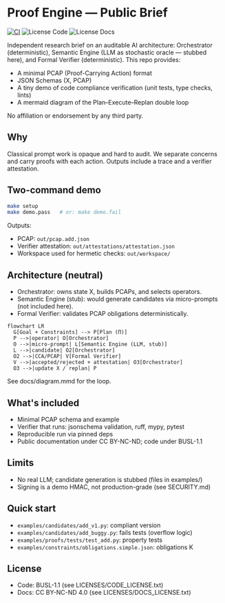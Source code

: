 # Proof Engine — Public Brief

[![CI](https://img.shields.io/github/actions/workflow/status/OWNER/REPO/ci.yml?branch=main)](https://github.com/OWNER/REPO/actions)
![License Code](https://img.shields.io/badge/license-BUSL--1.1-blue)
![License Docs](https://img.shields.io/badge/docs-CC%20BY--NC--ND%204.0-orange)

Independent research brief on an auditable AI architecture: Orchestrator (deterministic), Semantic Engine (LLM as stochastic oracle — stubbed here), and Formal Verifier (deterministic). This repo provides:
- A minimal PCAP (Proof-Carrying Action) format
- JSON Schemas (X, PCAP)
- A tiny demo of code compliance verification (unit tests, type checks, lints)
- A mermaid diagram of the Plan–Execute–Replan double loop

No affiliation or endorsement by any third party.

## Why
Classical prompt work is opaque and hard to audit. We separate concerns and carry proofs with each action. Outputs include a trace and a verifier attestation.

## Two-command demo
```bash
make setup
make demo.pass   # or: make demo.fail
```

Outputs:
- PCAP: `out/pcap.add.json`
- Verifier attestation: `out/attestations/attestation.json`
- Workspace used for hermetic checks: `out/workspace/`

## Architecture (neutral)
- Orchestrator: owns state X, builds PCAPs, and selects operators.
- Semantic Engine (stub): would generate candidates via micro-prompts (not included here).
- Formal Verifier: validates PCAP obligations deterministically.

```mermaid
flowchart LR
  G[Goal + Constraints] --> P[Plan (Π)]
  P -->|operator| O[Orchestrator]
  O -->|micro-prompt| L[Semantic Engine (LLM, stub)]
  L -->|candidate| O2[Orchestrator]
  O2 -->|CCA/PCAP| V[Formal Verifier]
  V -->|accepted/rejected + attestation| O3[Orchestrator]
  O3 -->|update X / replan| P
```

See docs/diagram.mmd for the loop.

## What's included
- Minimal PCAP schema and example
- Verifier that runs: jsonschema validation, ruff, mypy, pytest
- Reproducible run via pinned deps
- Public documentation under CC BY-NC-ND; code under BUSL-1.1

## Limits
- No real LLM; candidate generation is stubbed (files in examples/)
- Signing is a demo HMAC, not production-grade (see SECURITY.md)

## Quick start
- `examples/candidates/add_v1.py`: compliant version
- `examples/candidates/add_buggy.py`: fails tests (overflow logic)
- `examples/proofs/tests/test_add.py`: property tests
- `examples/constraints/obligations.simple.json`: obligations K

## License
- Code: BUSL-1.1 (see LICENSES/CODE_LICENSE.txt)
- Docs: CC BY-NC-ND 4.0 (see LICENSES/DOCS_LICENSE.txt)